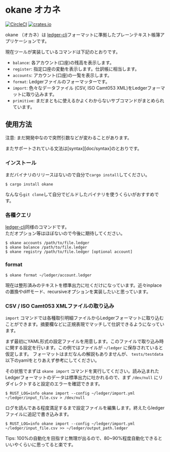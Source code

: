 # okane オカネ

[![CircleCI](https://circleci.com/gh/xkikeg/okane/tree/main.svg?style=svg)](https://circleci.com/gh/xkikeg/okane/tree/main)
[![crates.io](https://img.shields.io/crates/v/okane?style=flat-square)](https://crates.io/crates/okane)

okane （オカネ）は [ledger-cli][ledger official]フォーマットに準拠したプレーンテキスト帳簿アプリケーションです。

現在ツールが実装しているコマンドは下記のとおりです。
* `balance`: 各アカウント(口座)の残高を表示します。
* `register`: 指定口座の変動を表示します。仕訳帳に相当します。
* `accounts`: アカウント(口座)の一覧を表示します。
* `format`: Ledgerファイルのフォーマッターです。
* `import`: 色々なデータファイル (CSV, ISO Camt053 XML)をLedgerフォーマットに取り込みます。
* `primitive`: まだまともに使えるかよくわからないサブコマンドがまとめられています。

## 使用方法

注意: まだ開発中なので突然引数などが変わることがあります。

またサポートされている文法は[syntax][doc/syntax]のとおりです。


### インストール

まだバイナリのリリースはないので自分で`cargo install`してください。

```shell
$ cargo install okane
```

なんなら`git clone`して自分でビルドしたバイナリを使うくらいがおすすめです。

### 各種クエリ

[ledger-cli][ledger document]同様のコマンドです。\
ただオプション等はほぼないので今後に期待してください。

```shell
$ okane accounts /path/to/file.ledger
$ okane balance /path/to/file.ledger
$ okane registry /path/to/file.ledger [optional account]
```

### format

```shell
$ okane format ~/ledger/account.ledger
```

現在は整形済みのテキストを標準出力に吐くだけになっています。近々inplaceの置換やdiffモード、recursiveオプションを実装したいと思っています。

### CSV / ISO Camt053 XMLファイルの取り込み

`import` コマンドでは各種取引明細ファイルからLedgerフォーマットに取り込むことができます。摘要欄などに正規表現でマッチして仕訳できるようになっています。

まず最初にYAML形式の設定ファイルを用意します。このファイルで取り込み時に関する設定を行います。この例ではファイルが `~/ledger` に保存されていると仮定します。
フォーマットはまだなんの解説もありませんが、 `tests/testdata` 以下のyamlをとりあえず参考にしてください。

その状態でまずは `okane import` コマンドを実行してください。読み込まれたLedgerフォーマットのデータは標準出力に吐かれるので、まず `/dev/null` にリダイレクトすると設定のエラーを確認できます。

```shell
$ RUST_LOG=info okane import --config ~/ledger/import.yml ~/ledger/input_file.csv > /dev/null
```

ログを読んである程度満足するまで設定ファイルを編集します。終えたらledgerファイルに追記で書き込みます。

```shell
$ RUST_LOG=info okane import --config ~/ledger/import.yml ~/ledger/input_file.csv >> ~/ledger/output_path.ledger
```

Tips: 100%の自動化を目指すと無理が出るので、80~90%程度自動化できるといいやくらいに思ってると楽です。

[ledger official]: https://github.com/ledger/ledger/
[ledger document]: https://ledger-cli.org/doc/ledger3.html
